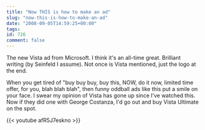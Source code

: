 ```yaml
---
title: "Now THIS is how to make an ad"
slug: "now-this-is-how-to-make-an-ad"
date: "2008-09-05T14:59:25+00:00"
tags:
id: 726
comment: false
---
```


The new Vista ad from Microsoft. I think it's an all-time great. Brilliant writing (by Seinfeld I assume). Not once is Vista mentioned, just the logo at the end. 

When you get tired of "buy buy buy, buy this, NOW, do it now, limited time offer, for you, blah blah blah", then funny oddball ads like this put a smile on your face. I swear my opinion of Vista has gone up since I've watched this. Now if they did one with George Costanza, I'd go out and buy Vista Ultimate on the spot.

{{< youtube afR5J7eskno >}}

